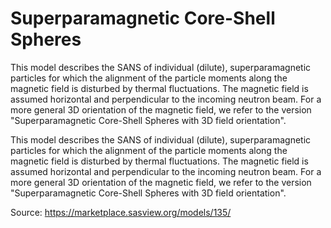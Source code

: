# Superparamagnetic Core-Shell Spheres

This model describes the SANS of individual (dilute), superparamagnetic particles for which the alignment of the particle moments along the magnetic field is disturbed by thermal fluctuations. The magnetic field is assumed horizontal and perpendicular to the incoming neutron beam. For a more general 3D orientation of the magnetic field, we refer to the version "Superparamagnetic Core-Shell Spheres with 3D field orientation".

This model describes the SANS of individual (dilute), superparamagnetic particles for which the alignment of the particle moments along the magnetic field is disturbed by thermal fluctuations. The magnetic field is assumed horizontal and perpendicular to the incoming neutron beam. For a more general 3D orientation of the magnetic field, we refer to the version "Superparamagnetic Core-Shell Spheres with 3D field orientation".

Source: https://marketplace.sasview.org/models/135/

